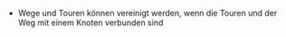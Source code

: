 - Wege und Touren können vereinigt werden, wenn die Touren und der Weg mit einem Knoten verbunden sind
